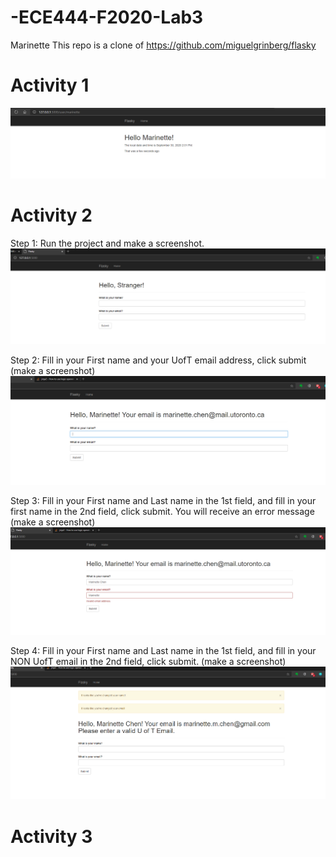 # -ECE444-F2020-Lab3


Marinette
This repo is a clone of https://github.com/miguelgrinberg/flasky


# Activity 1
![Activity 1 Screenshot](/images/ss1.PNG)

# Activity 2

Step 1: Run the project and make a screenshot.
![Activity 2 Screenshot](/images/ss2.PNG)

Step 2: Fill in your First name and your UofT email address, click submit (make a screenshot)
![Activity 2 Screenshot](/images/ss3.PNG)

Step 3: Fill in your First name and Last name in the 1st field, and fill in your first name in the 2nd
field, click submit. You will receive an error message (make a screenshot)
![Activity 2 Screenshot](/images/ss4.PNG)

Step 4: Fill in your First name and Last name in the 1st field, and fill in your NON UofT email in
the 2nd field, click submit. (make a screenshot)
![Activity 2 Screenshot](/images/ss5.PNG)


# Activity 3
